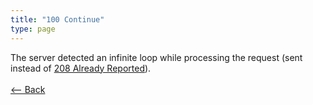 ```yaml
---
title: "100 Continue"
type: page
---
```

The server detected an infinite loop while processing the request (sent instead of [208 Already Reported](../2xx/208.md)).<br /><br />[<-- Back](../../http_codes.md)